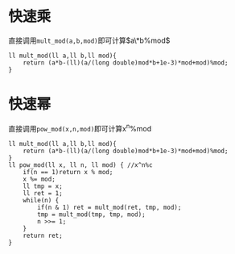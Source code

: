 # 快速乘
直接调用`mult_mod(a,b,mod)`即可计算$a\*b%mod$
```
ll mult_mod(ll a,ll b,ll mod){
    return (a*b-(ll)(a/(long double)mod*b+1e-3)*mod+mod)%mod;
}
```

# 快速幂

直接调用`pow_mod(x,n,mod)`即可计算x<sup>n</sup>%mod
```
ll mult_mod(ll a,ll b,ll mod){
    return (a*b-(ll)(a/(long double)mod*b+1e-3)*mod+mod)%mod;
}
ll pow_mod(ll x, ll n, ll mod) { //x^n%c
    if(n == 1)return x % mod;
    x %= mod;
    ll tmp = x;
    ll ret = 1;
    while(n) {
        if(n & 1) ret = mult_mod(ret, tmp, mod);
        tmp = mult_mod(tmp, tmp, mod);
        n >>= 1;
    }
    return ret;
}
```